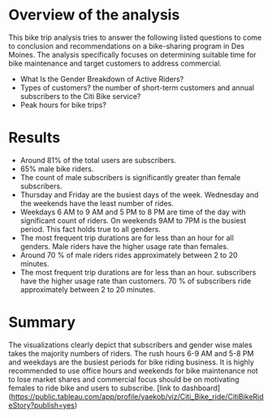 # Overview of the analysis

This bike trip analysis tries to answer the following listed questions to come to conclusion and recommendations
on a bike-sharing program in Des Moines. The analysis specifically focuses on determining suitable time for bike
maintenance and target customers to address commercial.

* What Is the Gender Breakdown of Active Riders?
* Types of customers? the number of short-term customers and annual subscribers to the Citi Bike service?
* Peak hours for bike trips? 
   

# Results

* Around 81% of the total users are subscribers.
* 65% male bike riders.
* The count of male subscribers is significantly greater than female subscribers.
* Thursday and Friday are the busiest days of the week. Wednesday and the weekends have the least number of rides.
* Weekdays 6 AM to 9 AM and 5 PM to 8 PM are time of the day with significant count of riders. On weekends 9AM to 7PM is the busiest period. 
  This fact holds true to all genders.
* The most frequent trip durations are for less than an hour for all genders. Male riders have the higher usage rate than females. 
* Around 70 % of male riders rides approximately between 2 to 20 minutes. 
* The most frequent trip durations are for less than an hour. subscribers have the higher usage rate than customers. 70 % of subscribers ride approximately between 2 to 20 minutes. 

# Summary

The visualizations clearly depict that subscribers and gender wise males takes the majority numbers of riders.
The rush hours 6-9 AM and 5-8 PM and weekdays are the busiest periods for bike riding business. It is highly recommended to
use office hours and weekends for bike maintenance not to lose market shares and commercial focus should be on motivating
females to ride bike and users to subscribe.
[link to dashboard] (https://public.tableau.com/app/profile/yaekob/viz/Citi_Bike_ride/CitiBikeRideStory?publish=yes)
